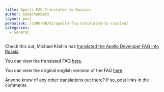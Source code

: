 ```yaml
---
title: Apollo FAQ Translated to Russian
author: mikechambers
layout: post
permalink: /2006/08/01/apollo-faq-translated-to-russian/
categories:
  - General
---
```



Check this out, Michael Klishin has [translated the Apollo Developer FAQ into Russia][1].

You can view the translated FAQ [here][1].

You can view the original english verrsion of the FAQ [here][2].

Anyone know of any other translations out there? If so, post links in the comments.

 [1]: http://www.novemberain.com/blog/?p=819
 [2]: http://labs.adobe.com/wiki/index.php/Apollo:developerfaq
